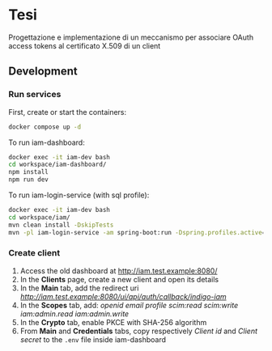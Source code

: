 # Tesi
Progettazione e implementazione di un meccanismo per associare OAuth access tokens al certificato X.509 di un client

## Development

### Run services
First, create or start the containers:
```bash
docker compose up -d
```

To run iam-dashboard:
```bash
docker exec -it iam-dev bash
cd workspace/iam-dashboard/
npm install
npm run dev
```

To run iam-login-service (with sql profile):
```bash
docker exec -it iam-dev bash
cd workspace/iam/
mvn clean install -DskipTests
mvn -pl iam-login-service -am spring-boot:run -Dspring.profiles.active=mysql-test,oidc,dev
```

### Create client
1. Access the old dashboard at http://iam.test.example:8080/
2. In the **Clients** page, create a new client and open its details
3. In the **Main** tab, add the redirect uri *http://iam.test.example:8080/ui/api/auth/callback/indigo-iam*
4. In the **Scopes** tab, add: *openid email profile scim:read scim:write iam:admin.read iam:admin.write*
5. In the **Crypto** tab, enable PKCE with SHA-256 algorithm
6. From **Main** and **Credentials** tabs, copy respectively *Client id* and *Client secret* to the `.env` file inside iam-dashboard
